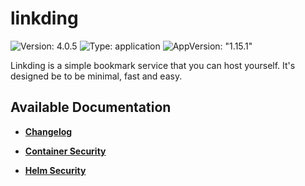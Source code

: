 # linkding

![Version: 4.0.5](https://img.shields.io/badge/Version-4.0.5-informational?style=flat-square) ![Type: application](https://img.shields.io/badge/Type-application-informational?style=flat-square) ![AppVersion: "1.15.1"](https://img.shields.io/badge/AppVersion-"1.15.1"-informational?style=flat-square)

Linkding is a simple bookmark service that you can host yourself. It's designed be to be minimal, fast and easy.

## Available Documentation

- [**Changelog**](CHANGELOG)

- [**Container Security**](container-security)

- [**Helm Security**](helm-security)


